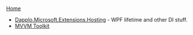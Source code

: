 [Home](https://github.com/binarycow/Resources)

* [Dapplo.Microsoft.Extensions.Hosting](https://github.com/dapplo/Dapplo.Microsoft.Extensions.Hosting) - WPF lifetime and other DI stuff.
* [MVVM Toolkit](https://docs.microsoft.com/en-us/windows/communitytoolkit/mvvm/introduction)